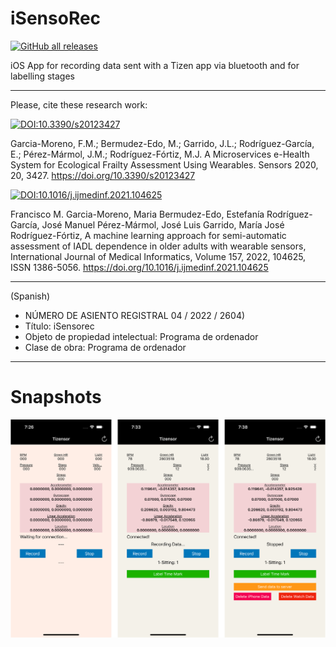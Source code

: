 # iSensoRec
[![GitHub all releases](https://img.shields.io/github/downloads/frangam/tizensor/iOSApp.ipa)](https://github.com/frangam/tizensor/releases) 


iOS App for recording data sent with a Tizen app via bluetooth and for labelling stages

---

Please, cite these research work:

[![DOI:10.3390/s20123427](http://img.shields.io/badge/DOI-10.3390/s20123427-067c7f.svg)](https://doi.org/10.3390/s20123427)

Garcia-Moreno, F.M.; Bermudez-Edo, M.; Garrido, J.L.; Rodríguez-García, E.; Pérez-Mármol, J.M.; Rodríguez-Fórtiz, M.J. A Microservices e-Health System for Ecological Frailty Assessment Using Wearables. Sensors 2020, 20, 3427. https://doi.org/10.3390/s20123427


[![DOI:10.1016/j.ijmedinf.2021.104625](http://img.shields.io/badge/DOI-10.1016/j.ijmedinf.2021.104625-ff9b47.svg)](https://doi.org/10.1016/j.ijmedinf.2021.104625)

Francisco M. Garcia-Moreno, Maria Bermudez-Edo, Estefanía Rodríguez-García, José Manuel Pérez-Mármol, José Luis Garrido, María José Rodríguez-Fórtiz,
A machine learning approach for semi-automatic assessment of IADL dependence in older adults with wearable sensors,
International Journal of Medical Informatics, Volume 157, 2022, 104625, ISSN 1386-5056. https://doi.org/10.1016/j.ijmedinf.2021.104625



---

(Spanish)
- NÚMERO DE ASIENTO REGISTRAL 04 / 2022 / 2604)
- Título: iSensorec
- Objeto de propiedad intelectual: Programa de ordenador
- Clase de obra: Programa de ordenador

---

# Snapshots

<img src="https://github.com/frangam/tizensor/blob/main/doc/screenshots.png" width="700">
